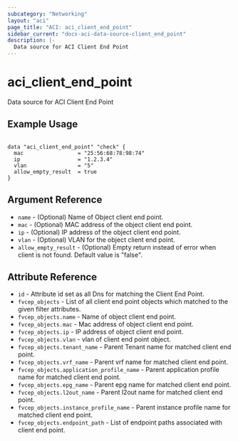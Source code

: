 ```yaml
---
subcategory: "Networking"
layout: "aci"
page_title: "ACI: aci_client_end_point"
sidebar_current: "docs-aci-data-source-client_end_point"
description: |-
  Data source for ACI Client End Point
---
```


# aci_client_end_point

Data source for ACI Client End Point

## Example Usage

```hcl

data "aci_client_end_point" "check" {
  mac                 = "25:56:68:78:98:74"
  ip                  = "1.2.3.4"
  vlan                = "5"
  allow_empty_result  = true
}

```

## Argument Reference

- `name` - (Optional) Name of Object client end point.
- `mac` - (Optional) MAC address of the object client end point.
- `ip` - (Optional) IP address of the object client end point.
- `vlan` - (Optional) VLAN for the object client end point.
- `allow_empty_result` - (Optional) Empty return instead of error when client is not found. Default value is "false". 

## Attribute Reference

- `id` - Attribute id set as all Dns for matching the Client End Point.
- `fvcep_objects` - List of all client end point objects which matched to the given filter attributes.
- `fvcep_objects.name` - Name of object client end point.
- `fvcep_objects.mac` - Mac address of object client end point.
- `fvcep_objects.ip` - IP address of object client end point.
- `fvcep_objects.vlan` - vlan of client end point object.
- `fvcep_objects.tenant_name` - Parent Tenant name for matched client end point.
- `fvcep_objects.vrf_name` - Parent vrf name for matched client end point.
- `fvcep_objects.application_profile_name` - Parent application profile name for matched client end point.
- `fvcep_objects.epg_name` - Parent epg name for matched client end point.
- `fvcep_objects.l2out_name` - Parent l2out name for matched client end point.
- `fvcep_objects.instance_profile_name` - Parent instance profile name for matched client end point.
- `fvcep_objects.endpoint_path` - List of endpoint paths associated with client end point.
